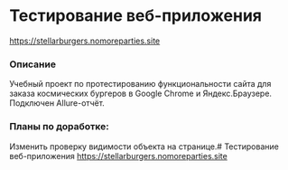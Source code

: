 # Тестирование веб-приложения 
https://stellarburgers.nomoreparties.site
### Описание
Учебный проект по протестированию функциональности сайта для заказа космических бургеров в Google Chrome и Яндекс.Браузере. Подключен Allure-отчёт.
### Планы по доработке:
Изменить проверку видимости объекта на странице.# Тестирование веб-приложения 
https://stellarburgers.nomoreparties.site


